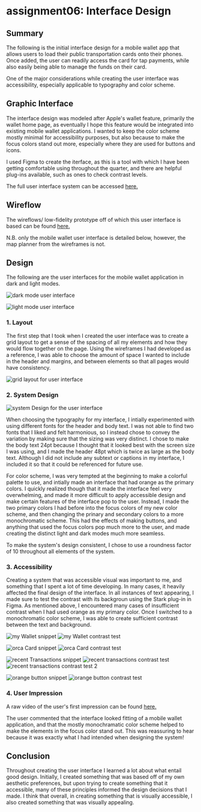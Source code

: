 # assignment06: Interface Design 

## Summary 

The following is the initial interface design for a mobile wallet app that allows users to load their public transportation cards onto their phones. Once added, the user can readily access the card for tap payments, while also easily being able to manage the funds on their card. 

One of the major considerations while creating the user interface was accessibility, especially applicable to typography and color scheme. 

## Graphic Interface 

The interface design was modeled after Apple's wallet feature, primarily the wallet home page, as eventually I hope this feature would be integrated into existing mobile wallet applications. I wanted to keep the color scheme mostly minimal for accessibility purposes, but also because to make the focus colors stand out more, especially where they are used for buttons and icons. 

I used Figma to create the iterface, as this is a tool with which I have been getting comfortable using throughout the quarter, and there are helpful plug-ins available, such as ones to check contrast levels. 

The full user interface system can be accessed [here.](https://www.figma.com/file/ElWiKKAS014nyMBAoNTRj0/User-Interface)

## Wireflow 

The wireflows/ low-fidelity prototype off of which this user interface is based can be found [here.](https://github.com/matty-tran/DH110-2021F-MattyTran/blob/main/assignment05/README.md)

N.B. only the mobile wallet user interface is detailed below, however, the map planner from the wireframes is not. 

## Design 

The following are the user interfaces for the mobile wallet application in dark and light modes. 

![dark mode user interface](uiDarkMode.png)

![light mode user interface](uiLLightMode.png)


### 1. Layout 

The first step that I took when I created the user interface was to create a grid layout to get a sense of the spacing of all my elements and how they would flow together on the page. Using the wireframes I had developed as a reference, I was able to choose the amount of space I wanted to include in the header and margins, and between elements so that all pages would have consistency. 

![grid layout for user interface](layoutGrid.png)

### 2. System Design 

![system Design for the user interface](designSystem.png)

When choosing the typography for my interface, I intially experimented with using different fonts for the header and body text. I was not able to find two fonts that I liked and felt harmonious, so I instead chose to convey the variation by making sure that the sizing was very distinct. I chose to make the body text 24pt because I thought that it looked best with the screen size I was using, and I made the header 48pt which is twice as large as the body text. Although I did not include any subtext or captions in my interface, I included it so that it could be referenced for future use. 

For color scheme, I was very tempted at the beginning to make a colorful palette to use, and intially made an interface that had orange as the primary colors. I quickly realized though that it made the interface feel very overwhelming, and made it more difficult to apply accessible design and make certain features of the interface pop to the user. Instead, I made the two primary colors I had before into the focus colors of my new color scheme, and then changing the prinary and secondary colors to a more monochromatic scheme. This had the effects of making buttons, and anything that used the focus colors pop much more to the user, and made creating the distinct light and dark modes much more seamless. 

To make the system's design consistent, I chose to use a roundness factor of 10 throughout all elements of the system. 

### 3. Accessibility 

Creating a system that was accessible visual was important to me, and something that I spent a lot of time developing. In many cases, it heavily affected the final design of the interface. In all instances of text appearing, I made sure to test the contrast with its backgroun using the Stark plug-in in Figma. As mentioned above, I encountered many cases of insufficient contrast when I had used orange as my primary color. Once I switched to a monochromatic color scheme, I was able to create sufficient contrast between the text and background. 

![my Wallet snippet](myWallet.png)
![my Wallet contrast test](myWalletContrastTest.png)

![orca Card snippet](orcaCardSnippet.png)
![orca Card contrast test](orcaCardContrastTest.png)

![recent Transactions snippet](recentTransactions.png)
![recent transactions contrast test](recentTransactionsContrastTest1.png)
![recent transactions contrast test 2](recentTransactionsContrastTest2.png)

![orange button snippet](orangeButton.png)
![orange button contrast test](orangeButtonContrastTest.png)


### 4. User Impression 

A raw video of the user's first impression can be found [here.](https://drive.google.com/file/d/17OeWd2s-ulE3Ta7c6qMhfX6eC8sdlGN0/view?usp=sharing)

The user commented that the interface looked fitting of a mobile wallet application, and that the mostly monochramatic color scheme helped to make the elements in the focus color stand out. This was reassuring to hear because it was exactly what I had intended when designing the system! 

## Conclusion 

Throughout creating the user interface I learned a lot about what entail good design. Initially, I created something that was based off of my own aesthetic preferences, but upon trying to create something that it accessible, many of these principles informed the design decisions that I made. I think that overall, in creating something that is visually accessible, I also created something that was visually appealing. 
